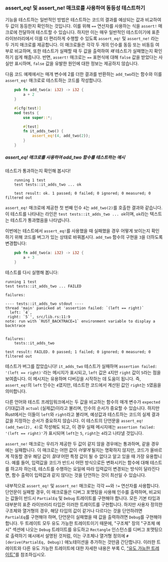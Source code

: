 ### assert_eq! 및 assert_ne! 매크로를 사용하여 동등성 테스트하기

기능을 테스트하는 일반적인 방법은 테스트하는 코드의 결과를 예상되는 값과 비교하여 두 값이 동등한지 확인하는 것입니다. 이를 위해 `==` 연산자를 사용하는 식을 `assert!` 매크로에 전달하여 테스트할 수 있습니다. 하지만 이는 매우 일반적인 테스트이기에 표준 라이브러리에서 이를 더 편리하게 수행할 수 있도록 `assert_eq!` 및 `assert_ne!` 라는 두 가지 매크로를 제공합니다. 이 매크로들은 각각 두 개의 인수를 동등 또는 비동등 여부로 비교하며, 또한 테스트가 실패할 때 두 값을 출력하여 _왜_ 테스트가 실패했는지 확인하기 쉽게 해줍니다. 반면, `assert!` 매크로는 `==` 표현식에 대해 `false` 값을 받았다는 사실만 표시하며, `false` 값을 유발한 원인에 대한 정보는 제공하지 않습니다.

다음 코드 예제에서는 매개 변수에 2를 더한 결과를 반환하는 `add_two`라는 함수와 이를 `assert_eq!` 매크로로 테스트하는 코드를 작성합니다.

```rust
    pub fn add_two(a: i32) -> i32 {
        a + 2
    }

    #[cfg(test)]
    mod tests {
        use super::*;

        #[test]
        fn it_adds_two() {
            assert_eq!(4, add_two(2));
        }
    }
```

##### assert_eq! 매크로를 사용하여 add_two 함수를 테스트하는 예시

테스트가 통과하는지 확인해 봅시다!

```text
    running 1 test
    test tests::it_adds_two ... ok

    test result: ok. 1 passed; 0 failed; 0 ignored; 0 measured; 0 filtered out
```

`assert_eq!` 매크로에 제공한 첫 번째 인수 `4`는 `add_two(2)`를 호출한 결과와 같습니다. 이 테스트를 나타내는 라인은 `test tests::it_adds_two ... ok`이며, `ok`라는 텍스트는 테스트가 통과했음을 나타냅니다.

이번에는 테스트에서 `assert_eq!`를 사용했을 때 실패했을 경우 어떻게 보이는지 확인하기 위해 코드를 버그가 있는 상태로 바꿔봅시다. `add_two` 함수의 구현을 `3`을 더하도록 변경합니다:

```rust
    pub fn add_two(a: i32) -> i32 {
        a + 3
    }
```

테스트를 다시 실행해 봅니다:

```text
running 1 test
test tests::it_adds_two ... FAILED

failures:

---- tests::it_adds_two stdout ----
thread 'main' panicked at 'assertion failed: `(left == right)`
  left: `4`,
 right: `5`', src/lib.rs:11:9
note: run with `RUST_BACKTRACE=1` environment variable to display a backtrace


failures:
    tests::it_adds_two

test result: FAILED. 0 passed; 1 failed; 0 ignored; 0 measured; 0 filtered out
```

테스트가 버그를 잡았습니다! `it_adds_two` 테스트가 실패하며 `assertion failed: '(left == right)'`라는 메시지가 표시되고, `left` 값은 `4`지만 `right` 값이 `5`라는 점을 보여줍니다. 이 메시지는 유용하며 디버깅을 시작하는 데 도움이 됩니다. 즉, `assert_eq!`의 `left` 인수는 `4`였지만, 테스트한 코드에서 계산된 값인 `right`는 `5`였음을 의미합니다.

다른 언어와 테스트 프레임워크에서는 두 값을 비교하는 함수의 매개 변수가 `expected` (기대값)과 `actual` (실제값)이라고 불리며, 인수의 순서가 중요할 수 있습니다. 하지만 Rust에서는 이들이 `left`와 `right`라고 불리며, 예상값과 테스트하는 코드의 실제 결과값을 지정하는 순서가 중요하지 않습니다. 이 테스트의 단언문을 `assert_eq!(add_two(2), 4)`로 작성해도 되고, 이 경우 실패 메시지에는 `assertion failed: '(left == right)'`가 표시되며 `left`는 `5`, `right`는 `4`라고 나타낼 것입니다.

`assert_ne!` 매크로는 우리가 제공한 두 값이 같지 않을 경우에는 통과하며, 같을 경우에는 실패합니다. 이 매크로는 어떤 값이 _어떻게_ 될지는 명확하지 않지만, 코드가 올바르게 작동할 경우 해당 값이 _절대_ 어떤 특정 값이 될 수 없다고 알고 있을 때 가장 유용합니다. 예를 들어, 입력값을 코드가 반드시 어떤 방식으로든 변화시키는 함수에 대해 테스트를 하고자 하는데, 테스트를 수행하는 요일에 따라 입력값이 변경되는 방식이 달라진다면, 함수 출력이 입력값과 같지 않다는 것을 단언하는 것이 최선일 수 있습니다.

내부적으로 `assert_eq!` 및 `assert_ne!` 매크로는 각각 `==`와 `!=` 연산자를 사용합니다. 단언문이 실패할 경우, 이 매크로들은 디버그 포맷팅을 사용해 인수를 출력하며, 비교되는 값들이 반드시 `PartialEq` 및 `Debug` 트레이트를 구현해야 합니다. 모든 기본 타입과 대부분의 표준 라이브러리 타입은 이러한 트레이트를 구현합니다. 하지만 사용자 정의한 구조체와 열거형의 경우, 해당 타입의 값이 같거나 다르다는 것을 단언하려면 `PartialEq`를 구현해야 하며, 단언문이 실패했을 때 값을 출력하려면 `Debug`를 구현해야 합니다. 두 트레이트 모두 유도 가능한 트레이트이기 때문에, "구조체" 장의 "구조체 예시" 섹션에 나오는 `Debug` 트레이트를 유도하고 `Rectangle` 인스턴스를 디버그 포맷팅으로 출력하기 예시에서 설명된 것처럼, 이는 구조체나 열거형 정의에 `#[derive(PartialEq, Debug)]` 애노테이션을 추가하는 것만큼 간단합니다. 이러한 트레이트와 다른 유도 가능한 트레이트에 대한 자세한 내용은 부록 C, [“유도 가능한 트레이트”](https://doc.rust-lang.org/stable/book/appendix-03-derivable-traits.html)를 참조하십시오.